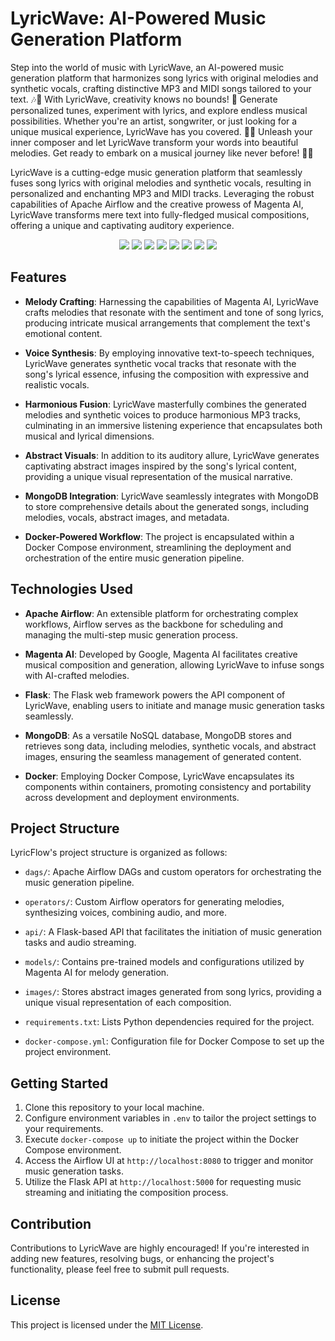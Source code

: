 # LyricWave: AI-Powered Music Generation Platform

Step into the world of music with LyricWave, an AI-powered music generation platform that harmonizes song lyrics with original melodies and synthetic vocals, crafting distinctive MP3 and MIDI songs tailored to your text. 🎶🤖
With LyricWave, creativity knows no bounds! 🌟 Generate personalized tunes, experiment with lyrics, and explore endless musical possibilities. Whether you're an artist, songwriter, or just looking for a unique musical experience, LyricWave has you covered. 📝🎼
Unleash your inner composer and let LyricWave transform your words into beautiful melodies. Get ready to embark on a musical journey like never before! 🚀🎤

LyricWave is a cutting-edge music generation platform that seamlessly fuses song lyrics with original melodies and synthetic vocals, resulting in personalized and enchanting MP3 and MIDI tracks. Leveraging the robust capabilities of Apache Airflow and the creative prowess of Magenta AI, LyricWave transforms mere text into fully-fledged musical compositions, offering a unique and captivating auditory experience.

<p align="center">
  <img src="https://img.shields.io/badge/flask-%23000.svg?style=for-the-badge&logo=flask&logoColor=white" />
  <img src="https://img.shields.io/badge/Apache%20Airflow-017CEE?style=for-the-badge&logo=Apache%20Airflow&logoColor=white" />
  <img src="https://img.shields.io/badge/gunicorn-%298729.svg?style=for-the-badge&logo=gunicorn&logoColor=white" />
  <img src="https://img.shields.io/badge/redis-%23DD0031.svg?style=for-the-badge&logo=redis&logoColor=white" />
  <img src="https://img.shields.io/badge/python-3670A0?style=for-the-badge&logo=python&logoColor=ffdd54" />
  <img src="https://img.shields.io/badge/postgres-%23316192.svg?style=for-the-badge&logo=postgresql&logoColor=white" />
  <img src="https://img.shields.io/badge/MongoDB-%234ea94b.svg?style=for-the-badge&logo=mongodb&logoColor=white" />
  <img src="https://img.shields.io/badge/docker-%230db7ed.svg?style=for-the-badge&logo=docker&logoColor=white" />
</p>

## Features
- **Melody Crafting**: Harnessing the capabilities of Magenta AI, LyricWave crafts melodies that resonate with the sentiment and tone of song lyrics, producing intricate musical arrangements that complement the text's emotional content.

- **Voice Synthesis**: By employing innovative text-to-speech techniques, LyricWave generates synthetic vocal tracks that resonate with the song's lyrical essence, infusing the composition with expressive and realistic vocals.

- **Harmonious Fusion**: LyricWave masterfully combines the generated melodies and synthetic voices to produce harmonious MP3 tracks, culminating in an immersive listening experience that encapsulates both musical and lyrical dimensions.

- **Abstract Visuals**: In addition to its auditory allure, LyricWave generates captivating abstract images inspired by the song's lyrical content, providing a unique visual representation of the musical narrative.

- **MongoDB Integration**: LyricWave seamlessly integrates with MongoDB to store comprehensive details about the generated songs, including melodies, vocals, abstract images, and metadata.

- **Docker-Powered Workflow**: The project is encapsulated within a Docker Compose environment, streamlining the deployment and orchestration of the entire music generation pipeline.

## Technologies Used
- **Apache Airflow**: An extensible platform for orchestrating complex workflows, Airflow serves as the backbone for scheduling and managing the multi-step music generation process.

- **Magenta AI**: Developed by Google, Magenta AI facilitates creative musical composition and generation, allowing LyricWave to infuse songs with AI-crafted melodies.

- **Flask**: The Flask web framework powers the API component of LyricWave, enabling users to initiate and manage music generation tasks seamlessly.

- **MongoDB**: As a versatile NoSQL database, MongoDB stores and retrieves song data, including melodies, synthetic vocals, and abstract images, ensuring the seamless management of generated content.

- **Docker**: Employing Docker Compose, LyricWave encapsulates its components within containers, promoting consistency and portability across development and deployment environments.

## Project Structure
LyricFlow's project structure is organized as follows:

- `dags/`: Apache Airflow DAGs and custom operators for orchestrating the music generation pipeline.

- `operators/`: Custom Airflow operators for generating melodies, synthesizing voices, combining audio, and more.

- `api/`: A Flask-based API that facilitates the initiation of music generation tasks and audio streaming.

- `models/`: Contains pre-trained models and configurations utilized by Magenta AI for melody generation.

- `images/`: Stores abstract images generated from song lyrics, providing a unique visual representation of each composition.

- `requirements.txt`: Lists Python dependencies required for the project.

- `docker-compose.yml`: Configuration file for Docker Compose to set up the project environment.

## Getting Started
1. Clone this repository to your local machine.
2. Configure environment variables in `.env` to tailor the project settings to your requirements.
3. Execute `docker-compose up` to initiate the project within the Docker Compose environment.
4. Access the Airflow UI at `http://localhost:8080` to trigger and monitor music generation tasks.
5. Utilize the Flask API at `http://localhost:5000` for requesting music streaming and initiating the composition process.

## Contribution
Contributions to LyricWave are highly encouraged! If you're interested in adding new features, resolving bugs, or enhancing the project's functionality, please feel free to submit pull requests.

## License
This project is licensed under the [MIT License](LICENSE).
